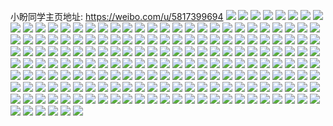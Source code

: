 小盼同学主页地址: https://weibo.com/u/5817399694 
![](https://wx4.sinaimg.cn/mw2000/006lHdpkgy1h8d2pcumcaj31kw1kwb29.jpg) 
![](https://wx4.sinaimg.cn/mw2000/006lHdpkgy1h8d2p91cmzj32c02c04qq.jpg) 
![](https://wx4.sinaimg.cn/mw2000/006lHdpkgy1h8d2phupuoj32c02c0hdu.jpg) 
![](https://wx4.sinaimg.cn/mw2000/006lHdpkgy1h8d2pm5fkij32c02c01ky.jpg) 
![](https://wx4.sinaimg.cn/mw2000/006lHdpkgy1h8d2pamv0xj31kw1kw7wh.jpg) 
![](https://wx4.sinaimg.cn/mw2000/006lHdpkgy1h8d2ppslewj32c02c01ky.jpg) 
![](https://wx4.sinaimg.cn/mw2000/006lHdpkgy1h8d2pebd5bj31kw1kw7wh.jpg) 
![](https://wx4.sinaimg.cn/mw2000/006lHdpkgy1h8d2pk719tj32c02c0kjl.jpg) 
![](https://wx4.sinaimg.cn/mw2000/006lHdpkgy1h8d2po45ogj31g31g3h5l.jpg) 
![](https://wx4.sinaimg.cn/mw2000/006lHdpkgy1h6z7ya09h2j32c02c0npe.jpg) 
![](https://wx4.sinaimg.cn/mw2000/006lHdpkgy1h6z7yyar72j31sc1sc7wi.jpg) 
![](https://wx4.sinaimg.cn/mw2000/006lHdpkgy1h6z7yf7hbwj32c02c04qq.jpg) 
![](https://wx4.sinaimg.cn/mw2000/006lHdpkgy1h6z7ymu5wij32c02c0u0x.jpg) 
![](https://wx4.sinaimg.cn/mw2000/006lHdpkgy1h6z7z390knj30zk1bfk6d.jpg) 
![](https://wx4.sinaimg.cn/mw2000/006lHdpkgy1h6z7yid5n7j32c02c07wj.jpg) 
![](https://wx4.sinaimg.cn/mw2000/006lHdpkgy1h6z7ytugmpj31sc1scb29.jpg) 
![](https://wx4.sinaimg.cn/mw2000/006lHdpkgy1h6z7ysg49pj32c02c0npe.jpg) 
![](https://wx4.sinaimg.cn/mw2000/006lHdpkgy1h6z7z8mo7pj32c02c0kjl.jpg) 
![](https://wx4.sinaimg.cn/mw2000/006lHdpkgy1h6z7z5cy94j32c02c0e82.jpg) 
![](https://wx4.sinaimg.cn/mw2000/006lHdpkgy1h6z7z741atj32c02c0qv5.jpg) 
![](https://wx4.sinaimg.cn/mw2000/006lHdpkgy1h621h5z2dcj31sc1sc7mg.jpg) 
![](https://wx4.sinaimg.cn/mw2000/006lHdpkgy1h621hd6x6nj32c02c04qp.jpg) 
![](https://wx4.sinaimg.cn/mw2000/006lHdpkgy1h621h411wmj32c02c0ha0.jpg) 
![](https://wx4.sinaimg.cn/mw2000/006lHdpkgy1h621hevnb5j32c02c0qv5.jpg) 
![](https://wx4.sinaimg.cn/mw2000/006lHdpkgy1h621h75322j31sc1sc7wh.jpg) 
![](https://wx4.sinaimg.cn/mw2000/006lHdpkgy1h621hge1utj32c02c0e81.jpg) 
![](https://wx4.sinaimg.cn/mw2000/006lHdpkgy1h621hbpcx1j31sc2dstgc.jpg) 
![](https://wx4.sinaimg.cn/mw2000/006lHdpkgy1h621i68kooj32c02c0u0y.jpg) 
![](https://wx4.sinaimg.cn/mw2000/006lHdpkgy1h621h4z80kj31sc1sc4qp.jpg) 
![](https://wx4.sinaimg.cn/mw2000/006lHdpkgy1h5ecoragm1j30xc2s0x6p.jpg) 
![](https://wx4.sinaimg.cn/mw2000/006lHdpkgy1h5ecoszfz4j30xc2s0qv5.jpg) 
![](https://wx4.sinaimg.cn/mw2000/006lHdpkgy1h5ecooszbxj32c033vqv7.jpg) 
![](https://wx4.sinaimg.cn/mw2000/006lHdpkgy1h5ecow6l6qj30uk4izu0y.jpg) 
![](https://wx4.sinaimg.cn/mw2000/006lHdpkgy1h5ecozb88xj30xc3h01ky.jpg) 
![](https://wx4.sinaimg.cn/mw2000/006lHdpkgy1h5ecp94u2rj30xc4bkkjm.jpg) 
![](https://wx4.sinaimg.cn/mw2000/006lHdpkgy1h5ecpcnsxwj30xc3pcqv6.jpg) 
![](https://wx4.sinaimg.cn/mw2000/006lHdpkgy1h5ecpggpyyj32c033ve83.jpg) 
![](https://wx4.sinaimg.cn/mw2000/006lHdpkgy1h5ecpisybqj30uk48s7wi.jpg) 
![](https://wx4.sinaimg.cn/mw2000/006lHdpkgy1h101gie2mhj30u0140do4.jpg) 
![](https://wx4.sinaimg.cn/mw2000/006lHdpkgy1h101gfbxu8j30u00u0n4v.jpg) 
![](https://wx4.sinaimg.cn/mw2000/006lHdpkgy1h101ggiurdj30u00u0wjz.jpg) 
![](https://wx4.sinaimg.cn/mw2000/006lHdpkgy1h101gfsd18j30u00u0ahb.jpg) 
![](https://wx4.sinaimg.cn/mw2000/006lHdpkgy1gscqab8pj0j32c02c0npe.jpg) 
![](https://wx4.sinaimg.cn/mw2000/006lHdpkgy1gscqadg74vj32c03404qq.jpg) 
![](https://wx4.sinaimg.cn/mw2000/006lHdpkgy1gscqa9273ej325i25ix6p.jpg) 
![](https://wx4.sinaimg.cn/mw2000/006lHdpkgy1gscqagi7r8j32c02c0e83.jpg) 
![](https://wx4.sinaimg.cn/mw2000/006lHdpkgy1gscqbmgfd2j30tw13whdt.jpg) 
![](https://wx4.sinaimg.cn/mw2000/006lHdpkgy1gscqalrfa8j32c0340kjm.jpg) 
![](https://wx4.sinaimg.cn/mw2000/006lHdpkgy1gscqa7lab4j31781lmqo6.jpg) 
![](https://wx4.sinaimg.cn/mw2000/006lHdpkgy1gscqapzaq8j32c03401ky.jpg) 
![](https://wx4.sinaimg.cn/mw2000/006lHdpkgy1gscqa5qivcj32c0340e85.jpg) 
![](https://wx4.sinaimg.cn/mw2000/006lHdpkgy1gscqaskih7j32c02c04qq.jpg) 
![](https://wx4.sinaimg.cn/mw2000/006lHdpkly1gkx4rpvr3bj32c02c04or.jpg) 
![](https://wx4.sinaimg.cn/mw2000/006lHdpkly1gkx4rkkm9yj31o01o4hdt.jpg) 
![](https://wx4.sinaimg.cn/mw2000/006lHdpkly1gkx4rm9vfjj32c02c0b29.jpg) 
![](https://wx4.sinaimg.cn/mw2000/006lHdpkly1gkx4rjhaasj31mg1mgnpd.jpg) 
![](https://wx4.sinaimg.cn/mw2000/006lHdpkly1gkx4rs4gb3j31o01o0e82.jpg) 
![](https://wx4.sinaimg.cn/mw2000/006lHdpkly1gkx4rtpew9j31sg1sg7wh.jpg) 
![](https://wx4.sinaimg.cn/mw2000/006lHdpkly1gkx4ro8p2jj32c02c0b29.jpg) 
![](https://wx4.sinaimg.cn/mw2000/006lHdpkly1gkx4y810dgj30tu0tukgx.jpg) 
![](https://wx4.sinaimg.cn/mw2000/006lHdpkly1gkx4wjyazfj31o01o0x6p.jpg) 
![](https://wx4.sinaimg.cn/mw2000/006lHdpkly1g9in73a0sfj31o01o0qv5.jpg) 
![](https://wx4.sinaimg.cn/mw2000/006lHdpkly1g9in70n9mzj31o01o0npd.jpg) 
![](https://wx4.sinaimg.cn/mw2000/006lHdpkly1g2ua0tglgoj32c02c0x6p.jpg) 
![](https://wx4.sinaimg.cn/mw2000/006lHdpkly1g2u9zxgip0j325p25p7wh.jpg) 
![](https://wx4.sinaimg.cn/mw2000/006lHdpkly1g2ua0zn0bvj30u00u0h7s.jpg) 
![](https://wx4.sinaimg.cn/mw2000/006vDVpRly1h95obzw54nj32c03404qs.jpg) 
![](https://wx4.sinaimg.cn/mw2000/006vDVpRly1h95obxc98wj32c02of1ky.jpg) 
![](https://wx4.sinaimg.cn/mw2000/006vDVpRly1h95oc1szr8j327r2iv1kz.jpg) 
![](https://wx4.sinaimg.cn/mw2000/006vDVpRly1h95oc9066qj32c02xz4qs.jpg) 
![](https://wx4.sinaimg.cn/mw2000/006vDVpRgy1h8vpazryfoj30u01407he.jpg) 
![](https://wx4.sinaimg.cn/mw2000/006vDVpRgy1h8vpb0fjfsj30u0140qbd.jpg) 
![](https://wx4.sinaimg.cn/mw2000/006vDVpRgy1h8vpaywfkuj30u0140gyo.jpg) 
![](https://wx4.sinaimg.cn/mw2000/006vDVpRly1h89ib5a0jmj30u00yfqbl.jpg) 
![](https://wx4.sinaimg.cn/mw2000/006vDVpRly1h89ibbjc3zj30u0140n78.jpg) 
![](https://wx4.sinaimg.cn/mw2000/006vDVpRly1h89ib9nvk3j30u0110aiz.jpg) 
![](https://wx4.sinaimg.cn/mw2000/006vDVpRly1h89ib6s0jsj30u00w7ai3.jpg) 
![](https://wx4.sinaimg.cn/mw2000/006vDVpRly1h89ib88342j30u014046k.jpg) 
![](https://wx4.sinaimg.cn/mw2000/006vDVpRly1h89ib3huh1j30u0140k1e.jpg) 
![](https://wx4.sinaimg.cn/mw2000/006vDVpRly1h89ibgai2ej30u0140k2n.jpg) 
![](https://wx4.sinaimg.cn/mw2000/006vDVpRly1h89ibi233kj30u0140tem.jpg) 
![](https://wx4.sinaimg.cn/mw2000/006vDVpRly1h89ibh51wgj30u0140tex.jpg) 
![](https://wx4.sinaimg.cn/mw2000/006vDVpRly1h89ibdv7oej30u01e9dov.jpg) 
![](https://wx4.sinaimg.cn/mw2000/006vDVpRly1h84ydx7383j30u0140wnr.jpg) 
![](https://wx4.sinaimg.cn/mw2000/006vDVpRly1h84yd7spq7j30u032ldxh.jpg) 
![](https://wx4.sinaimg.cn/mw2000/006vDVpRly1h84ydcf6twj30u02n1e40.jpg) 
![](https://wx4.sinaimg.cn/mw2000/006vDVpRly1h84ydtxoy7j30u04g0hdt.jpg) 
![](https://wx4.sinaimg.cn/mw2000/006vDVpRly1h84ydz8kd6j30u10u00wf.jpg) 
![](https://wx4.sinaimg.cn/mw2000/006vDVpRly1h84yd8drsxj30u00u00xv.jpg) 
![](https://wx4.sinaimg.cn/mw2000/006vDVpRly1h84ye1rzsij30u0140779.jpg) 
![](https://wx4.sinaimg.cn/mw2000/006vDVpRly1h7y3ezlp6mj30u00u0jz4.jpg) 
![](https://wx4.sinaimg.cn/mw2000/006vDVpRly1h7y3f219vkj30u00u0q9p.jpg) 
![](https://wx4.sinaimg.cn/mw2000/006vDVpRly1h7pw5dsfhaj30u011ewkw.jpg) 
![](https://wx4.sinaimg.cn/mw2000/006vDVpRly1h7pw5g1lmzj30u0149wnu.jpg) 
![](https://wx4.sinaimg.cn/mw2000/006vDVpRly1h7j13d9pmpj30u0140qbi.jpg) 
![](https://wx4.sinaimg.cn/mw2000/006vDVpRly1h7j13gvtllj30u01407bu.jpg) 
![](https://wx4.sinaimg.cn/mw2000/006vDVpRly1h7j139vv30j30u0140qd1.jpg) 
![](https://wx4.sinaimg.cn/mw2000/006vDVpRly1h7b09rtsyuj30u0140n8f.jpg) 
![](https://wx4.sinaimg.cn/mw2000/006vDVpRly1h7b09odplmj30u010r7e9.jpg) 
![](https://wx4.sinaimg.cn/mw2000/006vDVpRly1h7b09xxig0j30u012ldp0.jpg) 
![](https://wx4.sinaimg.cn/mw2000/006vDVpRly1h7b09upo3cj30u011mqgd.jpg) 
![](https://wx4.sinaimg.cn/mw2000/006vDVpRly1h740v1ihrvj30u0140afg.jpg) 
![](https://wx4.sinaimg.cn/mw2000/006vDVpRly1h740v3g7bdj30u0140ahl.jpg) 
![](https://wx4.sinaimg.cn/mw2000/006vDVpRly1h72v6mrncwj30u01407fn.jpg) 
![](https://wx4.sinaimg.cn/mw2000/006vDVpRly1h72v6o0vkmj30u0140jvi.jpg) 
![](https://wx4.sinaimg.cn/mw2000/006vDVpRly1h72v6kiw74j31400u0ako.jpg) 
![](https://wx4.sinaimg.cn/mw2000/006vDVpRly1h72v71vuidj30u0140gt4.jpg) 
![](https://wx4.sinaimg.cn/mw2000/006vDVpRly1h72v742b2bj30u0137wml.jpg) 
![](https://wx4.sinaimg.cn/mw2000/006vDVpRly1h72v6p1bdnj30u00ut76w.jpg) 
![](https://wx4.sinaimg.cn/mw2000/006vDVpRly1h72v6qqbauj30u00yu45u.jpg) 
![](https://wx4.sinaimg.cn/mw2000/006vDVpRly1h72v6sm04hj30u0140q7k.jpg) 
![](https://wx4.sinaimg.cn/mw2000/006vDVpRly1h72v765rkmj30u0140131.jpg) 
![](https://wx4.sinaimg.cn/mw2000/006vDVpRly1h72v6yor0pj30u014h15f.jpg) 
![](https://wx4.sinaimg.cn/mw2000/006vDVpRly1h72v6v6kwqj30u0140drl.jpg) 
![](https://wx4.sinaimg.cn/mw2000/006vDVpRly1h6gvn9s8szj30u0140gwi.jpg) 
![](https://wx4.sinaimg.cn/mw2000/006vDVpRly1h6gvnd2ue0j30u014041o.jpg) 
![](https://wx4.sinaimg.cn/mw2000/006vDVpRly1h6gvnff97ij30u013mn3z.jpg) 
![](https://wx4.sinaimg.cn/mw2000/006vDVpRly1h6gvn5tk82j30u014048f.jpg) 
![](https://wx4.sinaimg.cn/mw2000/006vDVpRly1h6dc5tdddrj30u0140q4e.jpg) 
![](https://wx4.sinaimg.cn/mw2000/006vDVpRly1h6dc5tvlkdj30u0140jth.jpg) 
![](https://wx4.sinaimg.cn/mw2000/006vDVpRly1h6a039x958j30u00xbwl1.jpg) 
![](https://wx4.sinaimg.cn/mw2000/006vDVpRly1h6a033kvlwj30u014hqg4.jpg) 
![](https://wx4.sinaimg.cn/mw2000/006vDVpRly1h6a034z8mvj30u00zt7du.jpg) 
![](https://wx4.sinaimg.cn/mw2000/006vDVpRly1h6a0310fqlj30tm13hjtu.jpg) 
![](https://wx4.sinaimg.cn/mw2000/006vDVpRly1h6a03ffjm9j30u0140wma.jpg) 
![](https://wx4.sinaimg.cn/mw2000/006vDVpRly1h6a03enlorj30u012c44z.jpg) 
![](https://wx4.sinaimg.cn/mw2000/006vDVpRly1h6a03hlmaxj30u015r0vl.jpg) 
![](https://wx4.sinaimg.cn/mw2000/006vDVpRly1h6a03iib4jj30u012en4n.jpg) 
![](https://wx4.sinaimg.cn/mw2000/006vDVpRly1h6a031reb4j30u014075e.jpg) 
![](https://wx4.sinaimg.cn/mw2000/006vDVpRly1h6a03ge6mcj30u0140wi8.jpg) 
![](https://wx4.sinaimg.cn/mw2000/006vDVpRly1h6a0363tqqj30u0140q4r.jpg) 
![](https://wx4.sinaimg.cn/mw2000/006vDVpRly1h6a03ccg4gj30u010iaka.jpg) 
![](https://wx4.sinaimg.cn/mw2000/006vDVpRly1h6a03dkqkgj30u0140q7w.jpg) 
![](https://wx4.sinaimg.cn/mw2000/006vDVpRly1h6a0381rp2j30u0139wkv.jpg) 
![](https://wx4.sinaimg.cn/mw2000/006vDVpRly1h67jjjdvjhj30u00z6qbp.jpg) 
![](https://wx4.sinaimg.cn/mw2000/006vDVpRly1h67jjl8qq4j30u0129jsg.jpg) 
![](https://wx4.sinaimg.cn/mw2000/006vDVpRly1h67jjm9pgxj30u00xw3zl.jpg) 
![](https://wx4.sinaimg.cn/mw2000/006vDVpRly1h67jjgthp8j31400u0jt6.jpg) 
![](https://wx4.sinaimg.cn/mw2000/006vDVpRly1h67jjnr915j30u012dgqt.jpg) 
![](https://wx4.sinaimg.cn/mw2000/006vDVpRly1h67jjokfzwj30u00yimz0.jpg) 
![](https://wx4.sinaimg.cn/mw2000/006vDVpRly1h67jjq4cqij30u011uq73.jpg) 
![](https://wx4.sinaimg.cn/mw2000/006vDVpRly1h67jjr5o9zj30u0140jtp.jpg) 
![](https://wx4.sinaimg.cn/mw2000/006vDVpRly1h67jjjxnlqj30u0140n2f.jpg) 
![](https://wx4.sinaimg.cn/mw2000/006vDVpRly1h67jjn3uvsj30u0140ad0.jpg) 
![](https://wx4.sinaimg.cn/mw2000/006vDVpRly1h67jjkf6eqj30u0140grl.jpg) 
![](https://wx4.sinaimg.cn/mw2000/006vDVpRly1h660dtivvvj30u0140qf3.jpg) 
![](https://wx4.sinaimg.cn/mw2000/006vDVpRly1h660dxif7mj30u01407dq.jpg) 
![](https://wx4.sinaimg.cn/mw2000/006vDVpRly1h660dprxyqj30u0140qbg.jpg) 
![](https://wx4.sinaimg.cn/mw2000/006vDVpRly1h660dvoryqj30u013vgp7.jpg) 
![](https://wx4.sinaimg.cn/mw2000/006vDVpRly1h660dyn4smj30u0140461.jpg) 
![](https://wx4.sinaimg.cn/mw2000/006vDVpRly1h652fwli7uj30u0142ta3.jpg) 
![](https://wx4.sinaimg.cn/mw2000/006vDVpRly1h652g1r4r4j30u00twdhr.jpg) 
![](https://wx4.sinaimg.cn/mw2000/006vDVpRly1h652fxor0uj30u012cwn3.jpg) 
![](https://wx4.sinaimg.cn/mw2000/006vDVpRly1h652fy5tpyj30u0140agb.jpg) 
![](https://wx4.sinaimg.cn/mw2000/006vDVpRly1h5tgomz7nvj30u012c44z.jpg) 
![](https://wx4.sinaimg.cn/mw2000/006vDVpRly1h5tgolaqabj30u01400zb.jpg) 
![](https://wx4.sinaimg.cn/mw2000/006vDVpRly1h5tgoe90ztj30u013fk6l.jpg) 
![](https://wx4.sinaimg.cn/mw2000/006vDVpRly1h5tgoeqskaj30u014hn3j.jpg) 
![](https://wx4.sinaimg.cn/mw2000/006vDVpRly1h5tgoia6ufj30u010swll.jpg) 
![](https://wx4.sinaimg.cn/mw2000/006vDVpRly1h5tgonnyf8j30u0140ah8.jpg) 
![](https://wx4.sinaimg.cn/mw2000/006vDVpRly1h5tgokanvtj30u0140grt.jpg) 
![](https://wx4.sinaimg.cn/mw2000/006vDVpRly1h5tgoh2o14j30u0154wr7.jpg) 
![](https://wx4.sinaimg.cn/mw2000/006vDVpRly1h42tdmz6u4j31hc280e81.jpg) 
![](https://wx4.sinaimg.cn/mw2000/006vDVpRly1h42tdnima5j32c0340npd.jpg) 
![](https://wx4.sinaimg.cn/mw2000/006vDVpRly1h42tdsosa0j33402c0npe.jpg) 
![](https://wx4.sinaimg.cn/mw2000/006vDVpRly1h42tdo372ij32552554qp.jpg) 
![](https://wx4.sinaimg.cn/mw2000/006vDVpRly1h42tdtn4xxj32az2k7npe.jpg) 
![](https://wx4.sinaimg.cn/mw2000/006vDVpRly1h42tdogb63j319f1aywty.jpg) 
![](https://wx4.sinaimg.cn/mw2000/006vDVpRly1h23kgoyr7qj31340u0dsk.jpg) 
![](https://wx4.sinaimg.cn/mw2000/006vDVpRly1h2051c3ta9j30u00wc0yf.jpg) 
![](https://wx4.sinaimg.cn/mw2000/006vDVpRly1h20510p8z9j31900u0aie.jpg) 
![](https://wx4.sinaimg.cn/mw2000/006vDVpRly1h20514ub48j30u0140qan.jpg) 
![](https://wx4.sinaimg.cn/mw2000/006vDVpRly1h2050qij24j31400u0wqm.jpg) 
![](https://wx4.sinaimg.cn/mw2000/006vDVpRly1h2050jjy88j30u01227gm.jpg) 
![](https://wx4.sinaimg.cn/mw2000/006vDVpRly1h205130xmtj30u00u0aeu.jpg) 
![](https://wx4.sinaimg.cn/mw2000/006vDVpRly1h1z7d0ye9aj314h0u0wsi.jpg) 
![](https://wx4.sinaimg.cn/mw2000/006vDVpRly1h1wkw75pgoj30u01400xv.jpg) 
![](https://wx4.sinaimg.cn/mw2000/006vDVpRly1h1vcygmo16j30u00waq85.jpg) 
![](https://wx4.sinaimg.cn/mw2000/006vDVpRly1h1rug46ipkj30u0140gtr.jpg) 
![](https://wx4.sinaimg.cn/mw2000/006vDVpRly1h1pyxtokkzj30u01407bq.jpg) 
![](https://wx4.sinaimg.cn/mw2000/006vDVpRly1h1oh1bdsmuj30u01sxq7x.jpg) 
![](https://wx4.sinaimg.cn/mw2000/006vDVpRly1h1oh0w9378j30u0140n4b.jpg) 
![](https://wx4.sinaimg.cn/mw2000/006vDVpRly1h1oh13sof1j30u01sx10m.jpg) 
![](https://wx4.sinaimg.cn/mw2000/006vDVpRly1h1oh16ibl9j30u0140dof.jpg) 
![](https://wx4.sinaimg.cn/mw2000/006vDVpRly1h1oh1766t9j30u0140wmu.jpg) 
![](https://wx4.sinaimg.cn/mw2000/006vDVpRly1h1oh155tlhj31400u00xu.jpg) 
![](https://wx4.sinaimg.cn/mw2000/006vDVpRly1h1oh15q648j30u00vqq9a.jpg) 
![](https://wx4.sinaimg.cn/mw2000/006vDVpRly1h1oh1d0448j31400u00z8.jpg) 
![](https://wx4.sinaimg.cn/mw2000/006vDVpRly1gjeuxrppsdj30u00vpdj3.jpg) 
